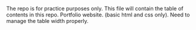 The repo is for practice purposes only.
This file will contain the table of contents in this repo.
Portfolio website. (basic html and css only).
Need to manage the table width properly.
